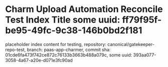 # Charm Upload Automation Reconcile Test Index Title some uuid: ff79f95f-be95-49fc-9c38-146b0bd2f181
 placeholder index content for testing,  repository: canonical/gatekeeper-repo-test,  branch: paas-app-charmer,  commit sha: 01cde6fa473f742ce872c76133b3663b488a079c,  some uuid: 393aa077-3058-4a67-a20e-d071e3fc90ad
